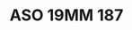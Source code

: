 ---
title: ASO 19MM 187
date: 
draft: false

# descripcion
description : Anillo de plata 925.

materials: Plata 925

color: 

dimensions: 19mm diámetro

code: 05-23-1576

type: "Anillos"

categories: []

price: $8.710,00

price_eftvo: $7.400,00

# Images
# first image will be shown in the product page
images:
  # - image: "images/path_to_image"
  # La ubicacion de las imagenes es imagenes/Anillos/Anillos.Solo Plata/05-23-1576-aso-19mm-187
  - image: "./images/anillos/solo_plata/05-23-1576-aso-19mm-187.jpg"
---